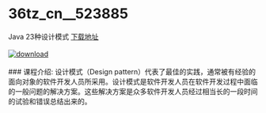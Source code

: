 # 36tz_cn__523885
Java 23种设计模式
[下载地址](http://www.36tz.cn/article/523885 "下载地址")
<br/></br>[![download](http://36tz.cn/muke_img/2018_09_1-24-300x175.png "下载地址")](http://www.36tz.cn/article/523885 "下载地址")
<br/></br>### 课程介绍:
设计模式（Design pattern）代表了最佳的实践，通常被有经验的面向对象的软件开发人员所采用。设计模式是软件开发人员在软件开发过程中面临的一般问题的解决方案。这些解决方案是众多软件开发人员经过相当长的一段时间的试验和错误总结出来的。


